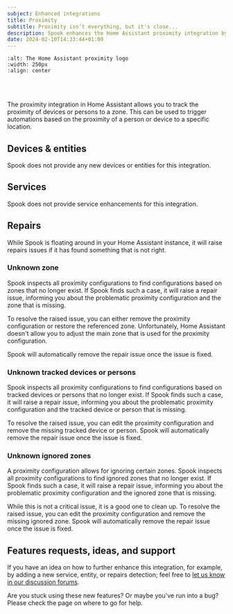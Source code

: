 ```yaml
---
subject: Enhanced integrations
title: Proximity
subtitle: Proximity isn’t everything, but it's close...
description: Spook enhances the Home Assistant proximity integration by reporting issues with its configuration.
date: 2024-02-10T14:33:44+01:00
---
```


```{image} https://brands.home-assistant.io/proximity/logo.png
:alt: The Home Assistant proximity logo
:width: 250px
:align: center
```

<br><br>

The proximity integration in Home Assistant allows you to track the proximity of devices or persons to a zone. This can be used to trigger automations based on the proximity of a person or device to a specific location.

## Devices & entities

Spook does not provide any new devices or entities for this integration.

## Services

Spook does not provide service enhancements for this integration.

## Repairs

While Spook is floating around in your Home Assistant instance, it will raise repairs issues if it has found something that is not right.

### Unknown zone

Spook inspects all proximity configurations to find configurations based on zones that no longer exist. If Spook finds such a case, it will raise a repair issue, informing you about the problematic proximity configuration and the zone that is missing.

To resolve the raised issue, you can either remove the proximity configuration or restore the referenced zone. Unfortunately, Home Assistant doesn't allow you to adjust the main zone that is used for the proximity configuration.

Spook will automatically remove the repair issue once the issue is fixed.

### Unknown tracked devices or persons

Spook inspects all proximity configurations to find configurations based on tracked devices or persons that no longer exist. If Spook finds such a case, it will raise a repair issue, informing you about the problematic proximity configuration and the tracked device or person that is missing.

To resolve the raised issue, you can edit the proximity configuration and remove the missing tracked device or person. Spook will automatically remove the repair issue once the issue is fixed.

### Unknown ignored zones

A proximity configuration allows for ignoring certain zones. Spook inspects all proximity configurations to find ignored zones that no longer exist. If Spook finds such a case, it will raise a repair issue, informing you about the problematic proximity configuration and the ignored zone that is missing.

While this is not a critical issue, it is a good one to clean up. To resolve the raised issue, you can edit the proximity configuration and remove the missing ignored zone. Spook will automatically remove the repair issue once the issue is fixed.

## Features requests, ideas, and support

If you have an idea on how to further enhance this integration, for example, by adding a new service, entity, or repairs detection; feel free to [let us know in our discussion forums](https://github.com/frenck/spook/discussions).

Are you stuck using these new features? Or maybe you've run into a bug? Please check the [](../support) page on where to go for help.
